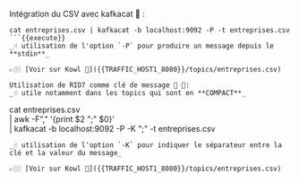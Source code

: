 
Intégration du CSV avec kafkacat 🚀 : 
```
cat entreprises.csv | kafkacat -b localhost:9092 -P -t entreprises.csv
```{{execute}}
_☝️ utilisation de l'option `-P` pour produire un message depuis le **stdin**_

👉🏼 [Voir sur Kowl 🤩]({{TRAFFIC_HOST1_8080}}/topics/entreprises.csv)

Utilisation de RID7 comme clé de message 🚀 🚀:
_☝️ utile notamment dans les topics qui sont en **COMPACT**_
```
cat entreprises.csv \
   | awk -F"," '{print $2 ";" $0}' \
   | kafkacat -b localhost:9092 -P -K ";" -t entreprises.csv
```{{execute}}
_☝️ utilisation de l'option `-K` pour indiquer le séparateur entre la clé et la valeur du message_

👉🏼 [Voir sur Kowl 🤩]({{TRAFFIC_HOST1_8080}}/topics/entreprises.csv)
